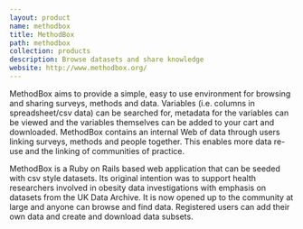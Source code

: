 ```yaml
---
layout: product
name: methodbox
title: MethodBox
path: methodbox
collection: products
description: Browse datasets and share knowledge
website: http://www.methodbox.org/
---
```


MethodBox aims to provide a simple, easy to use environment for browsing and sharing surveys, methods and data. Variables (i.e. columns in spreadsheet/csv data) can be searched for, metadata for the variables can be viewed and the variables themselves can be added to your cart and downloaded. MethodBox contains an internal Web of data through users linking surveys, methods and people together. This enables more data re-use and the linking of communities of practice.

MethodBox is a Ruby on Rails based web application that can be seeded with csv style datasets. Its original intention was to support health researchers involved in obesity data investigations with emphasis on datasets from the UK Data Archive. It is now opened up to the community at large and anyone can browse and find data. Registered users can add their own data and create and download data subsets.